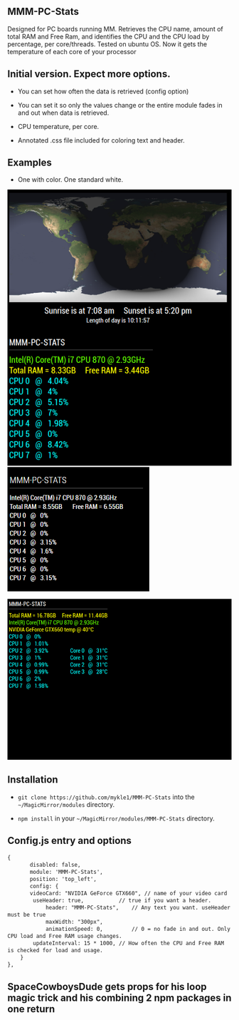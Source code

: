 ## MMM-PC-Stats

Designed for PC boards running MM. Retrieves the CPU name, amount of total RAM and Free Ram,
and identifies the CPU and the CPU load by percentage, per core/threads. Tested on ubuntu OS.
Now it gets the temperature of each core of your processor

## Initial version. Expect more options.

* You can set how often the data is retrieved (config option)

* You can set it so only the values change or the entire module fades in and out when data is retrieved.

* CPU temperature, per core.

* Annotated .css file included for coloring text and header.

## Examples

* One with color. One standard white.

![](images/2.PNG) ![](images/1.PNG)

![](images/3.png)

## Installation

* `git clone https://github.com/mykle1/MMM-PC-Stats` into the `~/MagicMirror/modules` directory.

* `npm install` in your `~/MagicMirror/modules/MMM-PC-Stats` directory.


## Config.js entry and options

    {
           disabled: false,
           module: 'MMM-PC-Stats',
           position: 'top_left',
		   config: {
		   videoCard: "NVIDIA GeForce GTX660", // name of your video card
			useHeader: true,           // true if you want a header. 
        	   	header: "MMM-PC-Stats",    // Any text you want. useHeader must be true
        	   	maxWidth: "300px",
        	   	animationSpeed: 0,         // 0 = no fade in and out. Only CPU load and Free RAM usage changes.
			updateInterval: 15 * 1000, // How often the CPU and Free RAM is checked for load and usage.
		}
    },
	
## SpaceCowboysDude gets props for his loop magic trick and his combining 2 npm packages in one return